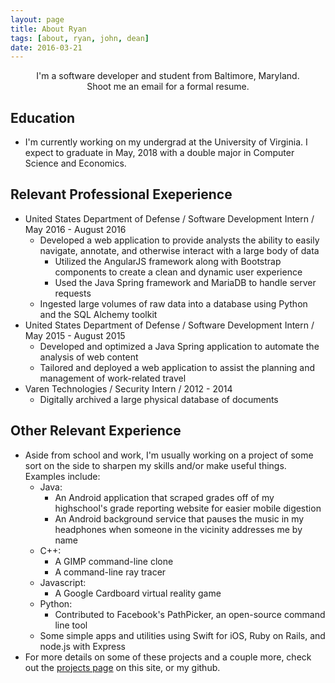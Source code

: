 ```yaml
---
layout: page
title: About Ryan
tags: [about, ryan, john, dean]
date: 2016-03-21
---
```


<center>I'm a software developer and student from Baltimore, Maryland.
<br/>
Shoot me an email for a formal resume.</center>

## Education
* I'm currently working on my undergrad at the University of Virginia. I expect to graduate in May, 2018 with a double major in Computer Science and Economics.

## Relevant Professional Exeperience
* United States Department of Defense / Software Development Intern / May 2016 - August 2016
    * Developed a web application to provide analysts the ability to easily navigate, annotate, and otherwise interact with a large body of data
        * Utilized the AngularJS framework along with Bootstrap components to create a clean and dynamic user experience
        * Used the Java Spring framework and MariaDB to handle server requests
    * Ingested large volumes of raw data into a database using Python and the SQL Alchemy toolkit
* United States Department of Defense / Software Development Intern / May 2015 - August 2015
	* Developed and optimized a Java Spring application to automate the analysis of web content
	* Tailored and deployed a web application to assist the planning and management of work-related travel
* Varen Technologies / Security Intern / 2012 - 2014
	* Digitally archived a large physical database of documents

## Other Relevant Experience
* Aside from school and work, I'm usually working on a project of some sort on the side to sharpen my skills and/or make useful things. Examples include:
	* Java:
		* An Android application that scraped grades off of my highschool's grade reporting website for easier mobile digestion
		* An Android background service that pauses the music in my headphones when someone in the vicinity addresses me by name
	* C++:
		* A GIMP command-line clone
		* A command-line ray tracer
	* Javascript:
		* A Google Cardboard virtual reality game
	* Python:
		* Contributed to Facebook's PathPicker, an open-source command line tool
	* Some simple apps and utilities using Swift for iOS, Ruby on Rails, and node.js with Express
* For more details on some of these projects and a couple more, check out the <a href="../projects/">projects page</a> on this site, or my github.
